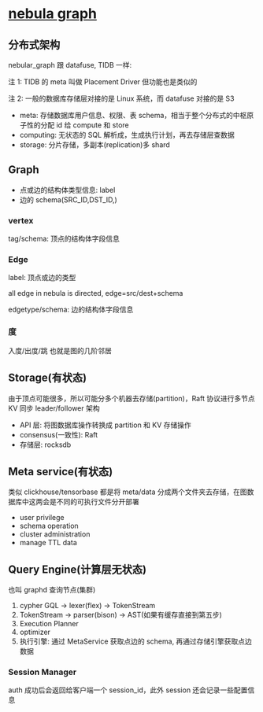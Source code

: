 # [nebula graph](/2021/08/nebula_graph.md)

## 分布式架构

nebular_graph 跟 datafuse, TIDB 一样:

注 1: TIDB 的 meta 叫做 Placement Driver 但功能也是类似的

注 2: 一般的数据库存储层对接的是 Linux 系统，而 datafuse 对接的是 S3

- meta: 存储数据库用户信息、权限、表 schema，相当于整个分布式的中枢原子性的分配 id 给 compute 和 store
- computing: 无状态的 SQL 解析成，生成执行计划，再去存储层查数据
- storage: 分片存储，多副本(replication)多 shard

## Graph

- 点或边的结构体类型信息: label
- 边的 schema(SRC_ID,DST_ID,)

### vertex

tag/schema: 顶点的结构体字段信息

### Edge

label: 顶点或边的类型

all edge in nebula is directed, edge=src/dest+schema

edgetype/schema: 边的结构体字段信息

### 度

入度/出度/跳 也就是图的几阶邻居

## Storage(有状态)

由于顶点可能很多，所以可能分多个机器去存储(partition)，Raft 协议进行多节点 KV 同步 leader/follower 架构

- API 层: 将图数据库操作转换成 partition 和 KV 存储操作
- consensus(一致性): Raft
- 存储层: rocksdb

## Meta service(有状态)

类似 clickhouse/tensorbase 都是将 meta/data 分成两个文件夹去存储，在图数据库中这两会是不同的可执行文件分开部署

- user privilege
- schema operation
- cluster administration
- manage TTL data

## Query Engine(计算层无状态)

也叫 graphd 查询节点(集群)

1. cypher GQL -> lexer(flex) -> TokenStream
2. TokenStream -> parser(bison) -> AST(如果有缓存直接到第五步)
3. Execution Planner 
4. optimizer
5. 执行引擎: 通过 MetaService 获取点边的 schema, 再通过存储引擎获取点边数据

### Session Manager

auth 成功后会返回给客户端一个 session_id，此外 session 还会记录一些配置信息
